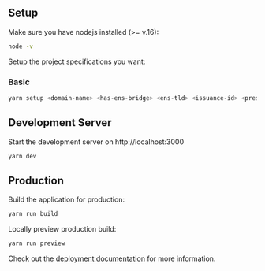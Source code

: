 ## Setup

Make sure you have nodejs installed (>= v.16):

```bash
node -v
```

Setup the project specifications you want:

### Basic
```bash
yarn setup <domain-name> <has-ens-bridge> <ens-tld> <issuance-id> <press> <zone-contract> <base-price>
```

## Development Server

Start the development server on http://localhost:3000

```bash
yarn dev
```

## Production

Build the application for production:

```bash
yarn run build
```

Locally preview production build:

```bash
yarn run preview
```

Check out the [deployment documentation](https://nuxt.com/docs/getting-started/deployment) for more information.

